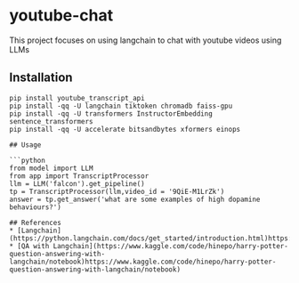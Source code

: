 # youtube-chat

This project focuses on using langchain to chat with youtube videos using LLMs

## Installation

```shell
pip install youtube_transcript_api
pip install -qq -U langchain tiktoken chromadb faiss-gpu
pip install -qq -U transformers InstructorEmbedding sentence_transformers
pip install -qq -U accelerate bitsandbytes xformers einops

## Usage

```python
from model import LLM
from app import TranscriptProcessor
llm = LLM('falcon').get_pipeline()
tp = TranscriptProcessor(llm,video_id = '9QiE-M1LrZk')
answer = tp.get_answer('what are some examples of high dopamine behaviours?')

## References
* [Langchain](https://python.langchain.com/docs/get_started/introduction.html)https://python.langchain.com/docs/get_started/introduction.html)
* [QA with Langchain](https://www.kaggle.com/code/hinepo/harry-potter-question-answering-with-langchain/notebook)https://www.kaggle.com/code/hinepo/harry-potter-question-answering-with-langchain/notebook)
